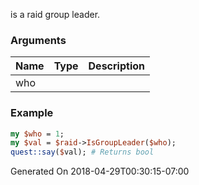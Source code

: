 is a raid group leader.
### Arguments
**Name**|**Type**|**Description**
:---|:---|:---
who||

### Example

```perl
my $who = 1;
my $val = $raid->IsGroupLeader($who);
quest::say($val); # Returns bool
```


Generated On 2018-04-29T00:30:15-07:00